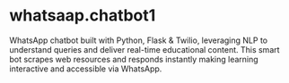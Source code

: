 # whatsaap.chatbot1
WhatsApp chatbot built with Python, Flask &amp; Twilio, leveraging NLP to understand queries and deliver real-time educational content. This smart bot scrapes web resources and responds instantly making learning interactive and accessible via WhatsApp.
